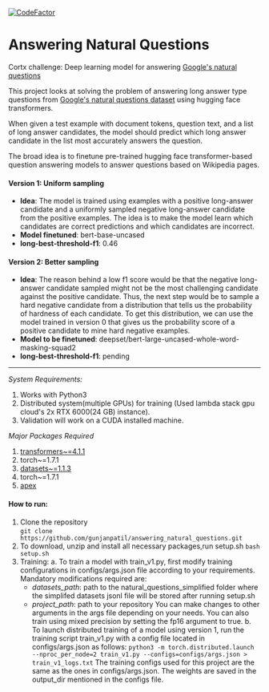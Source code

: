 [![CodeFactor](https://www.codefactor.io/repository/github/gunjanpatil/answering_natural_questions/badge?s=d7ff811865d408f8f0322e6a2b217755d971a604)](https://www.codefactor.io/repository/github/gunjanpatil/answering_natural_questions)
# Answering Natural Questions
Cortx challenge: Deep learning model for answering [Google's natural questions](https://ai.google.com/research/NaturalQuestions)

This project looks at solving the problem of answering long answer type questions from [Google's natural questions dataset](https://github.com/google-research-datasets/natural-questions) using hugging face transformers.

When given a test example with document tokens, question text, and a list of long answer candidates, the model should predict which long answer candidate in the list most accurately answers the question.

The broad idea is to finetune pre-trained hugging face transformer-based question answering models to answer questions based on Wikipedia pages.

#### Version 1: Uniform sampling
- **Idea**: The model is trained using examples with a positive long-answer candidate and a uniformly sampled negative long-answer candidate from the positive examples. The idea is to make the model learn which candidates are correct predictions and which candidates are incorrect.
- **Model finetuned**: bert-base-uncased
- **long-best-threshold-f1**: 0.46

#### Version 2: Better sampling
- **Idea**: The reason behind a low f1 score would be that the negative long-answer candidate sampled might not be the most challenging candidate against the positive candidate.
Thus, the next step would be to sample a hard negative candidate from a distribution that tells us the probability of hardness of each candidate. To get this distribution, we can use the model trained in version 0 that gives us the probability score of a positive candidate to mine hard negative examples.
- **Model to be finetuned**: deepset/bert-large-uncased-whole-word-masking-squad2
- **long-best-threshold-f1**: pending

---
*System Requirements:*
1. Works with Python3
2. Distributed system(multiple GPUs) for training (Used lambda stack gpu cloud's 2x RTX 6000(24 GB) instance).
3. Validation will work on a CUDA installed machine.

*Major Packages Required*
1. [transformers~=4.1.1](https://github.com/huggingface/transformers, "huggingface transformers github")
2. torch~=1.7.1
3. [datasets~=1.1.3](https://github.com/huggingface/datasets, "huggingface datasets github")
4. torch~=1.7.1
5. [apex](https://github.com/NVIDIA/apex#quick-start, "nvidia apex")

#### How to run:
1. Clone the repository  
  ```git clone https://github.com/gunjanpatil/answering_natural_questions.git```
2. To download, unzip and install all necessary packages,run setup.sh
```bash setup.sh```
3. Training:
  a. To train a model with train_v1.py, first modify training configurations in configs/args.json file according to your requirements.
    Mandatory modifications required are:
      - *datasets_path*: path to the natural_questions_simplified folder where the simplifed datasets jsonl file will be stored after running setup.sh
      - *project_path*: path to your repository
    You can make changes to other arguments in the args file depending on your needs. You can also train using mixed precision by setting the fp16 argument to true.
  b. To launch distributed training of a model using version 1, run the training script train_v1.py with a config file located in configs/args.json as follows:
```python3 -m torch.distributed.launch --nproc_per_node=2 train_v1.py --configs=configs/args.json > train_v1_logs.txt```
  The training configs used for this project are the same as the ones in configs/args.json. The weights are saved in the output_dir mentioned in the configs file.
